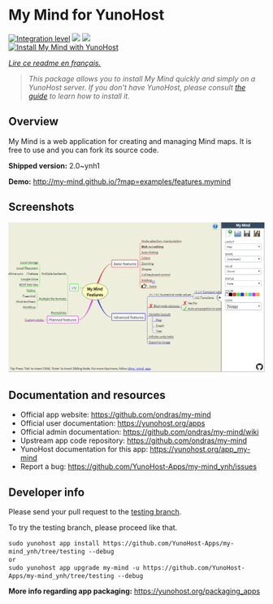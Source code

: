 <!--
N.B.: This README was automatically generated by https://github.com/YunoHost/apps/tree/master/tools/README-generator
It shall NOT be edited by hand.
-->

# My Mind for YunoHost

[![Integration level](https://dash.yunohost.org/integration/my-mind.svg)](https://dash.yunohost.org/appci/app/my-mind) ![](https://ci-apps.yunohost.org/ci/badges/my-mind.status.svg) ![](https://ci-apps.yunohost.org/ci/badges/my-mind.maintain.svg)  
[![Install My Mind with YunoHost](https://install-app.yunohost.org/install-with-yunohost.svg)](https://install-app.yunohost.org/?app=my-mind)

*[Lire ce readme en français.](./README_fr.md)*

> *This package allows you to install My Mind quickly and simply on a YunoHost server.
If you don't have YunoHost, please consult [the guide](https://yunohost.org/#/install) to learn how to install it.*

## Overview

My Mind is a web application for creating and managing Mind maps. It is free to use and you can fork its source code.

**Shipped version:** 2.0~ynh1

**Demo:** http://my-mind.github.io/?map=examples/features.mymind

## Screenshots

![](./doc/screenshots/screenshot.png)

## Documentation and resources

* Official app website: https://github.com/ondras/my-mind
* Official user documentation: https://yunohost.org/apps
* Official admin documentation: https://github.com/ondras/my-mind/wiki
* Upstream app code repository: https://github.com/ondras/my-mind
* YunoHost documentation for this app: https://yunohost.org/app_my-mind
* Report a bug: https://github.com/YunoHost-Apps/my-mind_ynh/issues

## Developer info

Please send your pull request to the [testing branch](https://github.com/YunoHost-Apps/my-mind_ynh/tree/testing).

To try the testing branch, please proceed like that.
```
sudo yunohost app install https://github.com/YunoHost-Apps/my-mind_ynh/tree/testing --debug
or
sudo yunohost app upgrade my-mind -u https://github.com/YunoHost-Apps/my-mind_ynh/tree/testing --debug
```

**More info regarding app packaging:** https://yunohost.org/packaging_apps